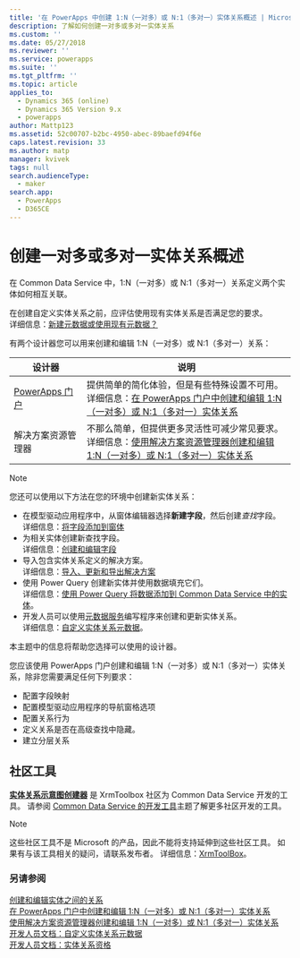 ```yaml
---
title: '在 PowerApps 中创建 1:N（一对多）或 N:1（多对一）实体关系概述 | MicrosoftDocs'
description: 了解如何创建一对多或多对一实体关系
ms.custom: ''
ms.date: 05/27/2018
ms.reviewer: ''
ms.service: powerapps
ms.suite: ''
ms.tgt_pltfrm: ''
ms.topic: article
applies_to:
  - Dynamics 365 (online)
  - Dynamics 365 Version 9.x
  - powerapps
author: Mattp123
ms.assetid: 52c00707-b2bc-4950-abec-89baefd94f6e
caps.latest.revision: 33
ms.author: matp
manager: kvivek
tags: null
search.audienceType:
  - maker
search.app:
  - PowerApps
  - D365CE
---
```

# <a name="create-one-to-many-or-many-to-one-entity-relationships-overview"></a>创建一对多或多对一实体关系概述

在 Common Data Service 中，1:N（一对多）或 N:1（多对一）关系定义两个实体如何相互关联。 
  
在创建自定义实体关系之前，应评估使用现有实体关系是否满足您的要求。 <br />详细信息：[新建元数据或使用现有元数据？](create-edit-metadata.md#create-new-metadata-or-use-existing-metadata)

有两个设计器您可以用来创建和编辑 1:N（一对多）或 N:1（多对一）关系：

|设计器| 说明|
|--|--|
|[PowerApps 门户](https://web.powerapps.com/?utm_source=padocs&utm_medium=linkinadoc&utm_campaign=referralsfromdoc)|提供简单的简化体验，但是有些特殊设置不可用。<br />详细信息：[在 PowerApps 门户中创建和编辑 1:N（一对多）或 N:1（多对一）实体关系](create-edit-1n-relationships-portal.md)|
|解决方案资源管理器|不那么简单，但提供更多灵活性可减少常见要求。 <br />详细信息：[使用解决方案资源管理器创建和编辑 1:N（一对多）或 N:1（多对一）实体关系](create-edit-1n-relationships-solution-explorer.md) |

> [!NOTE]
> 您还可以使用以下方法在您的环境中创建新实体关系：
> - 在模型驱动应用程序中，从窗体编辑器选择**新建字段**，然后创建*查找*字段。 <br />详细信息：[将字段添加到窗体](../model-driven-apps/add-field-form.md)
> - 为相关实体创建新查找字段。 <br />详细信息：[创建和编辑字段](create-edit-fields.md)
> - 导入包含实体关系定义的解决方案。 <br />详细信息：[导入、更新和导出解决方案](import-update-export-solutions.md)
> - 使用 Power Query 创建新实体并使用数据填充它们。 <br />详细信息：[使用 Power Query 将数据添加到 Common Data Service 中的实体](data-platform-cds-newentity-pq.md)。
> - 开发人员可以使用[元数据服务](../../developer/common-data-service/metadata-services.md)编写程序来创建和更新实体关系。 <br />详细信息：[自定义实体关系元数据](https://docs.microsoft.com/dynamics365/customer-engagement/developer/customize-entity-relationship-metadata)。

本主题中的信息将帮助您选择可以使用的设计器。 

您应该使用 PowerApps 门户创建和编辑 1:N（一对多）或 N:1（多对一）实体关系，除非您需要满足任何下列要求：

- 配置字段映射
- 配置模型驱动应用程序的导航窗格选项
- 配置关系行为
- 定义关系是否在高级查找中隐藏。
- 建立分层关系


## <a name="community-tools"></a>社区工具

**[实体关系示意图创建器](https://www.xrmtoolbox.com/plugins/JourneyIntoCRM.XrmToolbox.ERDPlugin/)** 是 XrmToolbox 社区为 Common Data Service 开发的工具。 请参阅 [Common Data Service 的开发工具](https://docs.microsoft.com/dynamics365/customer-engagement/developer/developer-tools)主题了解更多社区开发的工具。

> [!NOTE]
> 这些社区工具不是 Microsoft 的产品，因此不能将支持延伸到这些社区工具。 如果有与该工具相关的疑问，请联系发布者。 详细信息：[XrmToolBox](https://www.xrmtoolbox.com)。

### <a name="see-also"></a>另请参阅

[创建和编辑实体之间的关系](create-edit-entity-relationships.md)<br />
[在 PowerApps 门户中创建和编辑 1:N（一对多）或 N:1（多对一）实体关系](create-edit-1n-relationships-portal.md)<br />
[使用解决方案资源管理器创建和编辑 1:N（一对多）或 N:1（多对一）实体关系](create-edit-1n-relationships-solution-explorer.md)<br />
[开发人员文档：自定义实体关系元数据](/dynamics365/customer-engagement/developer/customize-entity-relationship-metadata)<br />
[开发人员文档：实体关系资格](/dynamics365/customer-engagement/developer/entity-relationship-eligibility)


